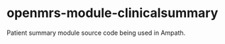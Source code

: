 openmrs-module-clinicalsummary
==============================

Patient summary module source code being used in Ampath.
